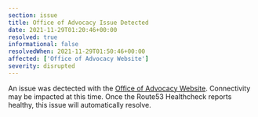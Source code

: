 ```yaml
---
section: issue
title: Office of Advocacy Issue Detected
date: 2021-11-29T01:20:46+00:00
resolved: true
informational: false
resolvedWhen: 2021-11-29T01:50:46+00:00
affected: ['Office of Advocacy Website']
severity: disrupted
---
```

An issue was dectected with the [Office of Advocacy Website](https://advocacy.sba.gov).  Connectivity may be impacted at this time.  Once the Route53 Healthcheck reports healthy, this issue will automatically resolve.
